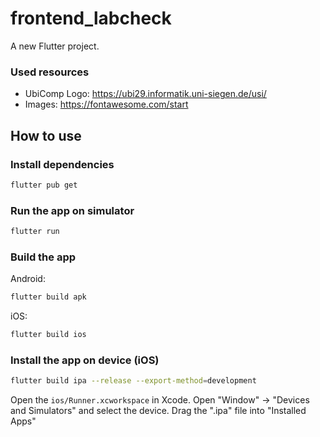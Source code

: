 # frontend_labcheck

A new Flutter project.

### Used resources

- UbiComp Logo: https://ubi29.informatik.uni-siegen.de/usi/
- Images: https://fontawesome.com/start

## How to use
### Install dependencies

```bash
flutter pub get
```

### Run the app on simulator

```bash
flutter run
```

### Build the app

Android:
```bash
flutter build apk
```

iOS:
```bash
flutter build ios
```

### Install the app on device (iOS)

```bash
flutter build ipa --release --export-method=development
```

Open the `ios/Runner.xcworkspace` in Xcode. Open "Window" -> "Devices and Simulators" and select the device. Drag the ".ipa" file into "Installed Apps"
